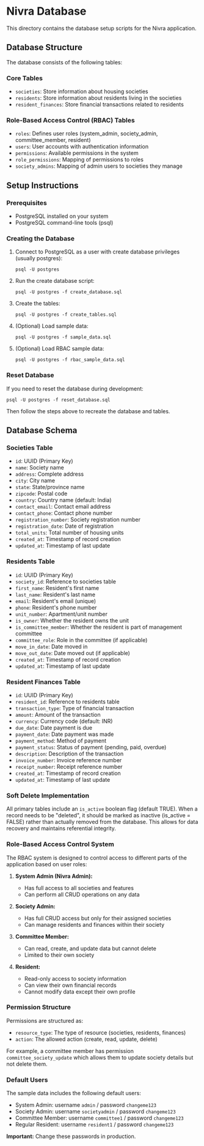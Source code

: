 # Nivra Database

This directory contains the database setup scripts for the Nivra application.

## Database Structure

The database consists of the following tables:

### Core Tables
- `societies`: Store information about housing societies
- `residents`: Store information about residents living in the societies
- `resident_finances`: Store financial transactions related to residents

### Role-Based Access Control (RBAC) Tables
- `roles`: Defines user roles (system_admin, society_admin, committee_member, resident)
- `users`: User accounts with authentication information
- `permissions`: Available permissions in the system
- `role_permissions`: Mapping of permissions to roles
- `society_admins`: Mapping of admin users to societies they manage

## Setup Instructions

### Prerequisites
- PostgreSQL installed on your system
- PostgreSQL command-line tools (psql)

### Creating the Database

1. Connect to PostgreSQL as a user with create database privileges (usually postgres):
   ```
   psql -U postgres
   ```

2. Run the create database script:
   ```
   psql -U postgres -f create_database.sql
   ```

3. Create the tables:
   ```
   psql -U postgres -f create_tables.sql
   ```

4. (Optional) Load sample data:
   ```
   psql -U postgres -f sample_data.sql
   ```

5. (Optional) Load RBAC sample data:
   ```
   psql -U postgres -f rbac_sample_data.sql
   ```

### Reset Database

If you need to reset the database during development:
```
psql -U postgres -f reset_database.sql
```

Then follow the steps above to recreate the database and tables.

## Database Schema

### Societies Table
- `id`: UUID (Primary Key)
- `name`: Society name
- `address`: Complete address
- `city`: City name
- `state`: State/province name
- `zipcode`: Postal code
- `country`: Country name (default: India)
- `contact_email`: Contact email address
- `contact_phone`: Contact phone number
- `registration_number`: Society registration number
- `registration_date`: Date of registration
- `total_units`: Total number of housing units
- `created_at`: Timestamp of record creation
- `updated_at`: Timestamp of last update

### Residents Table
- `id`: UUID (Primary Key)
- `society_id`: Reference to societies table
- `first_name`: Resident's first name
- `last_name`: Resident's last name
- `email`: Resident's email (unique)
- `phone`: Resident's phone number
- `unit_number`: Apartment/unit number
- `is_owner`: Whether the resident owns the unit
- `is_committee_member`: Whether the resident is part of management committee
- `committee_role`: Role in the committee (if applicable)
- `move_in_date`: Date moved in
- `move_out_date`: Date moved out (if applicable)
- `created_at`: Timestamp of record creation
- `updated_at`: Timestamp of last update

### Resident Finances Table
- `id`: UUID (Primary Key)
- `resident_id`: Reference to residents table
- `transaction_type`: Type of financial transaction
- `amount`: Amount of the transaction
- `currency`: Currency code (default: INR)
- `due_date`: Date payment is due
- `payment_date`: Date payment was made
- `payment_method`: Method of payment
- `payment_status`: Status of payment (pending, paid, overdue)
- `description`: Description of the transaction
- `invoice_number`: Invoice reference number
- `receipt_number`: Receipt reference number
- `created_at`: Timestamp of record creation
- `updated_at`: Timestamp of last update

### Soft Delete Implementation

All primary tables include an `is_active` boolean flag (default TRUE). When a record needs to be "deleted", it should be marked as inactive (is_active = FALSE) rather than actually removed from the database. This allows for data recovery and maintains referential integrity.

### Role-Based Access Control System

The RBAC system is designed to control access to different parts of the application based on user roles:

1. **System Admin (Nivra Admin):**
   - Has full access to all societies and features
   - Can perform all CRUD operations on any data

2. **Society Admin:**
   - Has full CRUD access but only for their assigned societies
   - Can manage residents and finances within their society

3. **Committee Member:**
   - Can read, create, and update data but cannot delete
   - Limited to their own society

4. **Resident:**
   - Read-only access to society information
   - Can view their own financial records
   - Cannot modify data except their own profile

### Permission Structure

Permissions are structured as:
- `resource_type`: The type of resource (societies, residents, finances)
- `action`: The allowed action (create, read, update, delete)

For example, a committee member has permission `committee_society_update` which allows them to update society details but not delete them.

### Default Users

The sample data includes the following default users:
- System Admin: username `admin` / password `changeme123`
- Society Admin: username `societyadmin` / password `changeme123`
- Committee Member: username `committee1` / password `changeme123`
- Regular Resident: username `resident1` / password `changeme123`

**Important:** Change these passwords in production.
